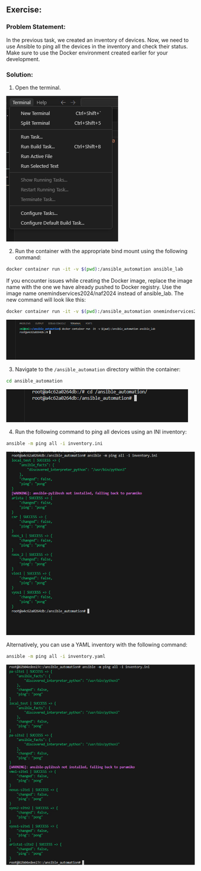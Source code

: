 ## Exercise:
### Problem Statement:
In the previous task, we created an inventory of devices. Now, we need to use Ansible to ping all the devices in the inventory and check their status. Make sure to use the Docker environment created earlier for your development.

### Solution:

1. Open the terminal.

![alt text](image-25.png)

2. Run the container with the appropriate bind mount using the following command:

```sh
docker container run -it -v $(pwd):/ansible_automation ansible_lab
```
If you encounter issues while creating the Docker image, replace the image name with the one we have already pushed to Docker registry. Use the image name onemindservices2024/naf2024 instead of ansible_lab. The new command will look like this:
```sh
docker container run -it -v $(pwd):/ansible_automation onemindservices2024/naf2024
```
![alt text](image-8.png)

3. Navigate to the `/ansible_automation` directory within the container:

```sh
cd ansible_automation
```

![alt text](image-9.png)

4. Run the following command to ping all devices using an INI inventory:

```sh
ansible -m ping all -i inventory.ini 
```

![alt text](image-10.png)

Alternatively, you can use a YAML inventory with the following command:

```sh
ansible -m ping all -i inventory.yaml 
```

![alt text](image-13.png)